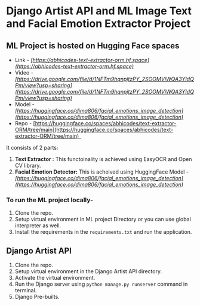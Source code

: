 # Django Artist API and ML Image Text and Facial Emotion Extractor Project

## ML Project is hosted on Hugging Face spaces

- Link - _[https://abhicodes-text-extractor-orm.hf.space](https://abhicodes-text-extractor-orm.hf.space)_
- Video - _[https://drive.google.com/file/d/1NFTm9hqnpjtzPY_2SOOMViWQA3YIdQPm/view?usp=sharing](https://drive.google.com/file/d/1NFTm9hqnpjtzPY_2SOOMViWQA3YIdQPm/view?usp=sharing)_
- Model - _[https://huggingface.co/dima806/facial_emotions_image_detection](https://huggingface.co/dima806/facial_emotions_image_detection)_
- Repo - [https://huggingface.co/spaces/abhicodes/text-extractor-ORM/tree/main](https://huggingface.co/spaces/abhicodes/text-extractor-ORM/tree/main)_

It consists of 2 parts:

1. **Text Extractor :** This functoinality is achieved using EasyOCR and Open CV library.
2. **Facial Emotion Detector:** This is acheived using HuggingFace Model - _[https://huggingface.co/dima806/facial_emotions_image_detection](https://huggingface.co/dima806/facial_emotions_image_detection)_

### To run the ML project locally- 
1. Clone the repo.
2. Setup virtual environment in ML project Directory or you can use global interpreter as well.
3. Install the requirements in the `requirements.txt` and run the application.


## Django Artist API

1. Clone the repo.
2. Setup virtual environment in the Django Artist API directory.
3. Activate the virtual environment.
4. Run the Django server using `python manage.py runserver` command in terminal.
5. Django Pre-builts.
